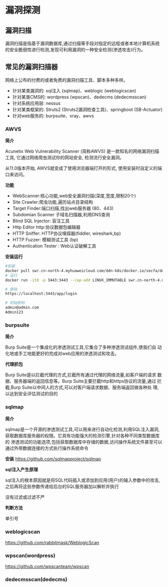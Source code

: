 # 漏洞探测

## 漏洞扫描

漏洞扫描是指基于漏洞数据库,通过扫描等手段对指定的远程或者本地计算机系统
的安全脆弱性进行检测,发现可利用漏洞的一种安全检测(渗透攻击)行为。

## 常见的漏洞扫描器

网络上公布的付费的或者免费的漏洞扫描工具、脚本多种多样。

- 针对某类漏洞的: sql注入 (sqlmap)、weblogic (weblogicscan)
- 针对某类CMS的: wordpress (wpscan)、dedecms (dedecmsscan)
- 针对系统应用层: nessus
- 针对某类框架的: Struts2 (Struts2漏洞检查工具)、springboot (SB-Actuator)
- 针对web服务的: burpsuite、xray、awvs

### AWVS 

**简介**

Acunetix Web Vulnerability Scanner (简称AWVS) 是一款知名的网络漏洞扫描工具, 它通过网络爬虫测试你的网站安全, 检测流行安全漏洞。

从11.0版本开始, AWVS就变成了使用浏览器端打开的形式, 使用安装时自定义的端口来访问。

**功能**

- WebScanner:核心功能,web安全漏洞扫描(深度,宽度,限制20个)
- Site Crawler:爬虫功能,遍历站点目录结构
- Target Finder:端口扫描,找出web服务器 (80、443)
- Subdomian Scanner 子域名扫描器,利用DNS查询
- Blind SQL Injector: 盲注工具
- Http Editor http:协议数据包编辑器
- HTTP Sniffer: HTTP协议嗅探器(fiddler, wireshark,bp)
- HTTP Fuzzer: 模糊测试工具 (bp)
- Authentication Tester : Web认证破解工具

**安装运行**

```bash
#安装
docker pull swr.cn-north-4.myhuaweicloud.com/ddn-k8s/docker.io/secfa/docker-awvs:latest
# 运行
docker run -itd -p 3443:3443 --cap-add LINUX_IMMUTABLE swr.cn-north-4.myhuaweicloud.com/ddn-k8s/docker.io/secfa/docker-awvs:latest

# 登陆
https://localhost:3443/app/login

# 初始密码
admin@admin.com
Admin123
```

### burpsuite

**简介**

Burp Suite是一个集成化的渗透测试工具,它集合了多种渗透测试组件,使我们自
动化地或手工地能更好的完成对web应用的渗透测试和攻击。

**代理抓包**

Burp Suite是以拦截代理的方式,拦截所有通过代理的网络流量,如客户端的请求
数据、服务器端的返回信息等。Burp Suite主要拦截http和https协议的流量,通过
拦截,Burp Suite以中间人的方式,可以对客户端请求数据、服务端返回做各种处
理,以达到安全评估测试的目的

### sqlmap

**简介**

sqlmap是一个开源的渗透测试工具,可以用来进行自动化检测,利用SQL注入漏洞,
获取数据库服务器的权限。它具有功能强大的检测引擎,针对各种不同类型数据库的
渗透测试的功能选项,包括获取数据库中存储的数据,访问操作系统文件甚至可以
通过外带数据连接的方式执行操作系统命令

**安装**
https://github.com/sqlmapproject/sqlmap


**sql注入产生原理**

sql注入的根本原因就是将SQL代码插入或添加到应用(用户)的输入参数中的攻击,之后再将这些参数传递给后台的SQL服务器加以解析并执行

没有过滤或过滤不严

**判断方法**

单引号

### weblogicscan

https://github.com/rabbitmask/WeblogicScan

### wpscan(wordpress)

https://github.com/wpscanteam/wpscan

### dedecmsscan(dedecms)

